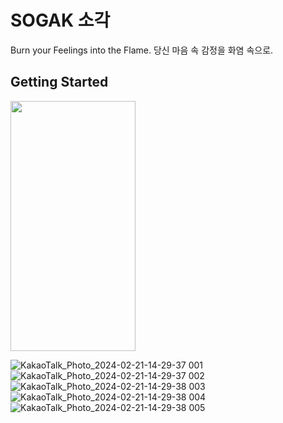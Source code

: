 # SOGAK 소각

Burn your Feelings into the Flame.
당신 마음 속 감정을 화염 속으로.

## Getting Started
<img src="https://github.com/DutchVandaline/SOGAK/assets/142364450/584ff33c-3847-488a-89cf-61988eeb93c6"  width="200" height="400"/>


![KakaoTalk_Photo_2024-02-21-14-29-37 001](https://github.com/DutchVandaline/SOGAK/assets/142364450/584ff33c-3847-488a-89cf-61988eeb93c6)
![KakaoTalk_Photo_2024-02-21-14-29-37 002](https://github.com/DutchVandaline/SOGAK/assets/142364450/ab8b25a4-f61e-4ff1-b472-e8fa6926842f)
![KakaoTalk_Photo_2024-02-21-14-29-38 003](https://github.com/DutchVandaline/SOGAK/assets/142364450/087fc8ca-f49e-4972-8bea-7b36ad5b4097)
![KakaoTalk_Photo_2024-02-21-14-29-38 004](https://github.com/DutchVandaline/SOGAK/assets/142364450/74b75ebc-7f48-41e2-aef6-d62d1c2d4349)
![KakaoTalk_Photo_2024-02-21-14-29-38 005](https://github.com/DutchVandaline/SOGAK/assets/142364450/fb1d3d02-e67e-4802-a187-46c6c619bce3)
